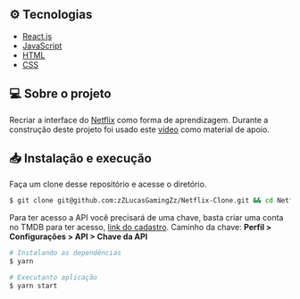 ## :gear: Tecnologias

-  [React.js](https://pt-br.reactjs.org/)
-  [JavaScript](https://developer.mozilla.org/pt-BR/docs/Web/JavaScript)
-  [HTML](https://developer.mozilla.org/pt-BR/docs/Web/HTML)
-  [CSS](https://developer.mozilla.org/pt-BR/docs/Web/CSS)

## 💻 Sobre o projeto

Recriar a interface do [Netflix](https://www.netflix.com/) como forma de aprendizagem. Durante a construção deste projeto foi usado este [vídeo](https://www.youtube.com/watch?v=tBweoUiMsDg&ab_channel=BoniekyLacerda) como material de apoio.

## 📥 Instalação e execução

Faça um clone desse repositório e acesse o diretório.

```bash
$ git clone git@github.com:zZLucasGamingZz/Netflix-Clone.git && cd Netflix-Clone
```

Para ter acesso a API você precisará de uma chave, basta criar uma conta no TMDB para ter acesso, [link do cadastro](https://www.themoviedb.org/signup). Caminho da chave: **Perfil > Configurações > API > Chave da API**

```bash
# Instalando as dependências
$ yarn

# Executanto aplicação
$ yarn start
```
